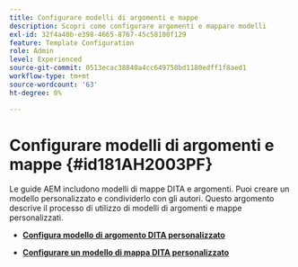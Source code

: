 ```yaml
---
title: Configurare modelli di argomenti e mappe
description: Scopri come configurare argomenti e mappare modelli
exl-id: 32f4a40b-e398-4665-8767-45c58100f129
feature: Template Configuration
role: Admin
level: Experienced
source-git-commit: 0513ecac38840a4cc649758bd1180edff1f8aed1
workflow-type: tm+mt
source-wordcount: '63'
ht-degree: 0%

---
```


# Configurare modelli di argomenti e mappe {#id181AH2003PF}

Le guide AEM includono modelli di mappe DITA e argomenti. Puoi creare un modello personalizzato e condividerlo con gli autori. Questo argomento descrive il processo di utilizzo di modelli di argomenti e mappe personalizzati.

- **[Configura modello di argomento DITA personalizzato](conf-template-tags-custom-dita-topic-template.md)**

- **[Configurare un modello di mappa DITA personalizzato](conf-template-tags-custom-dita-map-templates.md)**

